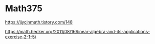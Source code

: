 # Math375

https://jjycjnmath.tistory.com/148

https://math.hecker.org/2011/08/16/linear-algebra-and-its-applications-exercise-2-1-5/
